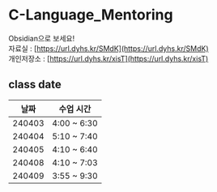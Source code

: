 # C-Language_Mentoring
Obsidian으로 보세요!                                              <br>
자료실     : [https://url.dyhs.kr/SMdK](https://url.dyhs.kr/SMdK) <br>
개인저장소 : [https://url.dyhs.kr/xisT](https://url.dyhs.kr/xisT) <br>
## class date
| 날짜   | 수업 시간   |
| ------ | ----------- |
| 240403 | 4:00 ~ 6:30 |
| 240404 | 5:10 ~ 7:40 |
| 240405 | 4:10 ~ 6:40 |
| 240408 | 4:10 ~ 7:03 |
| 240409 | 3:55 ~ 9:30 |
